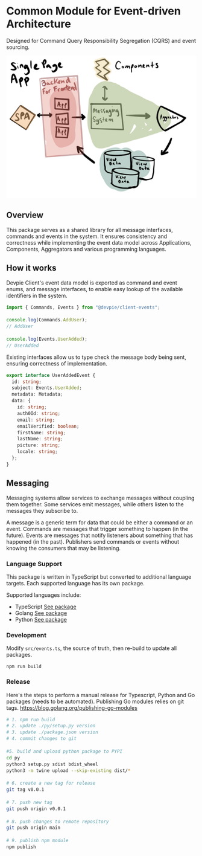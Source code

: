 # Common Module for Event-driven Architecture

Designed for Command Query Responsibility Segregation (CQRS) and event sourcing.

![cqrs architecture](cqrs.png)

## Overview

This package serves as a shared library for all message interfaces, commands and events in the system. It ensures consistency and correctness while implementing the event data model across Applications, Components, Aggregators and various programming languages.

## How it works

Devpie Client's event data model is exported as command and event enums, and message interfaces, to enable easy lookup of the available identifiers in the system.

```typescript
import { Commands, Events } from "@devpie/client-events";

console.log(Commands.AddUser);
// AddUser

console.log(Events.UserAdded);
// UserAdded
```

Existing interfaces allow us to type check the message body being sent, ensuring correctness of implementation.

```typescript
export interface UserAddedEvent {
  id: string;
  subject: Events.UserAdded;
  metadata: Metadata;
  data: {
    id: string;
    auth0Id: string;
    email: string;
    emailVerified: boolean;
    firstName: string;
    lastName: string;
    picture: string;
    locale: string;
  };
}
```

## Messaging

Messaging systems allow services to exchange messages without coupling them together. Some services emit messages, while others listen to the messages they subscribe to.

A message is a generic term for data that could be either a command or an event. Commands are messages that trigger something to happen (in the future). Events are messages that notify listeners about something that has happened (in the past). Publishers send commands or events without knowing the consumers that may be listening.

### Language Support

This package is written in TypeScript but converted to additional language targets. Each supported language has its own package.

Supported languages include:

- TypeScript [See package](https://www.npmjs.com/package/@devpie/client-events)
- Golang [See package](https://github.com/ivorscott/devpie-client-events/tree/main/go)
- Python [See package](https://pypi.org/project/devpie-client-events/)

### Development

Modify `src/events.ts`, the source of truth, then re-build to update all packages.

```
npm run build
```

### Release

Here's the steps to perform a manual release for Typescript, Python and Go packages (needs to be automated). Publishing Go modules relies on git tags. https://blog.golang.org/publishing-go-modules

```bash
# 1. npm run build
# 2. update ./py/setup.py version
# 3. update ./package.json version
# 4. commit changes to git

#5. build and upload python package to PYPI
cd py
python3 setup.py sdist bdist_wheel
python3 -m twine upload --skip-existing dist/*

# 6. create a new tag for release
git tag v0.0.1

# 7. push new tag
git push origin v0.0.1

# 8. push changes to remote repository
git push origin main

# 9. publish npm module
npm publish
```
